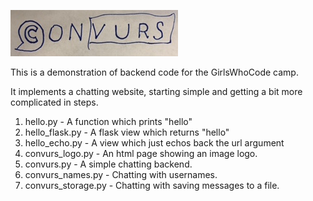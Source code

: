 ![convurs](static/convurs.jpg)

This is a demonstration of backend code for the GirlsWhoCode camp.

It implements a chatting website, starting simple and getting a bit more complicated in steps.

1) hello.py - A function which prints "hello"
2) hello_flask.py - A flask view which returns "hello"
3) hello_echo.py - A view which just echos back the url argument
4) convurs_logo.py - An html page showing an image logo.
5) convurs.py - A simple chatting backend.
6) convurs_names.py - Chatting with usernames.
7) convurs_storage.py - Chatting with saving messages to a file.
